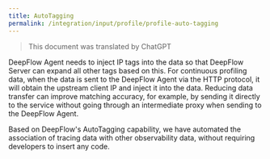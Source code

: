 ```yaml
---
title: AutoTagging
permalink: /integration/input/profile/profile-auto-tagging
---
```


> This document was translated by ChatGPT

DeepFlow Agent needs to inject IP tags into the data so that DeepFlow Server can expand all other tags based on this. For continuous profiling data, when the data is sent to the DeepFlow Agent via the HTTP protocol, it will obtain the upstream client IP and inject it into the data. Reducing data transfer can improve matching accuracy, for example, by sending it directly to the service without going through an intermediate proxy when sending to the DeepFlow Agent.

Based on DeepFlow's AutoTagging capability, we have automated the association of tracing data with other observability data, without requiring developers to insert any code.
